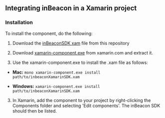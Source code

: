 ## Integrating inBeacon in a Xamarin project

### Installation
To install the component, do the following:

1. Download the [inBeaconSDK xam](https://github.com/inbeacon/InbeaconSdk-xamarin/blob/master/inBeaconXamarinSDK.xam) file from this repository

1. Download [xamarin-component.exe](https://components.xamarin.com/submit/xpkg) from xamarin.com and extract it.
2. Use the xamarin-component.exe to install the .xam file as follows:

*	**Mac:**
		`mono xamarin-component.exe install path/to/inbeaconXamarinSDK.xam`
		
*	**Windows:**
		`xamarin-component.exe install path/to/inbeaconXamarinSDK.xam`

3. In Xamarin, add the component to your project by right-clicking the Components folder and selecting 'Edit components'. The inBeacon SDK should then be listed.

